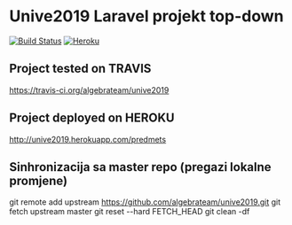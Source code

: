 # Unive2019 Laravel projekt top-down

[![Build Status](https://travis-ci.org/algebrateam/unive2019.svg?branch=master)](https://travis-ci.org/algebrateam/unive2019)
[![Heroku](https://heroku-badges.herokuapp.com/?app=unive2019)](http://unive2019.herokuapp.com/predmets)


## Project tested on TRAVIS
https://travis-ci.org/algebrateam/unive2019

## Project deployed on HEROKU
http://unive2019.herokuapp.com/predmets

## Sinhronizacija sa master repo (pregazi lokalne promjene)
git remote add upstream https://github.com/algebrateam/unive2019.git
git fetch upstream master
git reset --hard FETCH_HEAD
git clean -df



